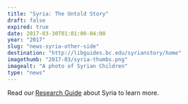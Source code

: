 ```yaml
---
title: "Syria: The Untold Story"
draft: false
expired: true
date: 2017-03-30T01:01:00-04:00
year: "2017"
slug: "news-syria-other-side"
destination: "http://libguides.bc.edu/syrianstory/home"
imagethumb: "2017-03/syria-thumbs.png"
imagealt: "A photo of Syrian Children"
type: "news"
---
```


Read our <a href="http://libguides.bc.edu/syrianstory/home">Research Guide</a> about Syria to learn more.
